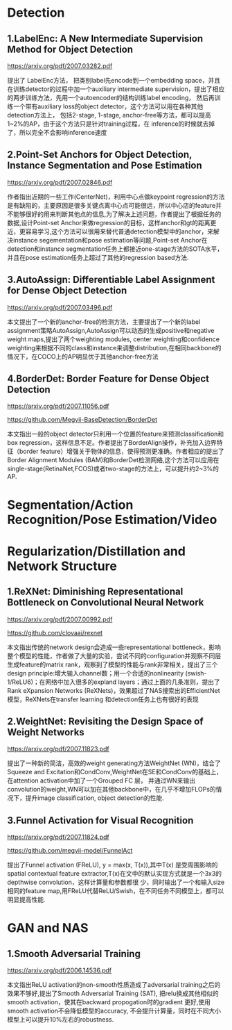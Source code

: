 # **Detection**

## 1.LabelEnc: A New Intermediate Supervision Method for Object Detection

https://arxiv.org/pdf/2007.03282.pdf

提出了 LabelEnc方法， 把类别label先encode到一个embedding space，并且在训练detector的过程中加一个auxiliary intermediate supervision，提出了相应的两步训练方法，先用一个autoencoder的结构训练label encoding， 然后再训练一个带有auxiliary loss的object detector，这个方法可以用在各种其他detection方法上，
包括2-stage, 1-stage, anchor-free等方法，都可以提高1~2%的AP，由于这个方法只是针对training过程，在
inference的时候就去掉了，所以完全不会影响inference速度

## 2.Point-Set Anchors for Object Detection, Instance Segmentation and Pose Estimation

https://arxiv.org/pdf/2007.02846.pdf

作者指出近期的一些工作(CenterNet)，利用中心点做keypoint regression的方法是有缺陷的，主要原因是很多关键点离中心点可能很远，所以中心店的feature并不能够很好的用来判断其他点的信息,为了解决上述问题，作者提出了根据任务的数据,设计Point-set Anchor来做regression的目标，这样anchor和gt的距离更近，更容易学习,这个方法可以很用来替代普通detection模型中的anchor，来解决instance segementation和pose estimation等问题,Point-set Anchor在detection和instance segmentation任务上都接近one-stage方法的SOTA水平，并且在pose estimation任务上超过了其他的regression based方法.

## 3.AutoAssign: Differentiable Label Assignment for Dense Object Detection

https://arxiv.org/pdf/2007.03496.pdf

本文提出了一个新的anchor-free的检测方法，主要提出了一个新的label assignment策略AutoAssign,AutoAssign可以动态的生成positive和negative weight maps,提出了两个weighting modules, center weighting和confidence weighting来根据不同的class和instance来调整distribution,在相同backbone的情况下，在COCO上的AP明显优于其他anchor-free方法

## 4.BorderDet: Border Feature for Dense Object Detection

https://arxiv.org/pdf/2007.11056.pdf

https://github.com/Megvii-BaseDetection/BorderDet

本文指出一般的object detector只利用一个位置的feature来预测classification和box regression，这样信息不足。作者提出了BorderAlign操作，补充加入边界特征（border feature）增强关于物体的信息，使得预测更准确。作者相应的提出了Border Alignment Modules (BAM)和BorderDet检测网络,这个方法可以应用在single-stage(RetinaNet,FCOS)或者two-stage的方法上，可以提升约2~3%的AP.

# **Segmentation/Action Recognition/Pose Estimation/Video**


# **Regularization/Distillation and Network Structure**

## 1.ReXNet: Diminishing Representational Bottleneck on Convolutional Neural Network

https://arxiv.org/pdf/2007.00992.pdf

https://github.com/clovaai/rexnet

本文指出传统的network design会造成一些representational bottleneck，影响整个模型的性能，作者做了大量的实验，尝试不同的configuration并观察不同层生成feature的matrix rank，观察到了模型的性能与rank非常相关，提出了三个design principle:增大输入channel数；用一个合适的nonlinearity (swish-1/ReLU6)；在网络中加入很多的expland layers；通过上面的几条准则，提出了Rank eXpansion Networks (ReXNets)，效果超过了NAS搜索出的EfficientNet模型，ReXNets在transfer learning 和detection任务上也有很好的表现

## 2.WeightNet: Revisiting the Design Space of Weight Networks

https://arxiv.org/pdf/2007.11823.pdf

提出了一种新的简洁，高效的weight generating方法WeightNet (WN)，结合了Squeeze and Excitation和CondConv,WeightNet在SE和CondConv的基础上，在attention activation中加了一个Grouped FC 层，
并通过WN来输出convolution的weight,WN可以加在其他backbone中，在几乎不增加FLOPs的情况下，提升image classification, object detection的性能.


## 3.Funnel Activation for Visual Recognition

https://arxiv.org/pdf/2007.11824.pdf

https://github.com/megvii-model/FunnelAct

提出了Funnel activation (FReLU), y = max(x, T(x)),其中T(x) 是受周围影响的spatial contextual
feature extractor,T(x)在文中的默认实现方式就是一个3x3的depthwise convolution，这样计算量和参数都很
少，同时输出了一个和输入size相同的feature map,用FReLU代替ReLU/Swish，在不同任务不同模型上，都可以明显提高性能.

# **GAN and NAS**


## 1.Smooth Adversarial Training

https://arxiv.org/pdf/2006.14536.pdf

本文指出ReLU activation的non-smooth性质造成了adversarial training之后的效果不够好,提出了Smooth Adversarial Training (SAT), 把relu换成其他相似的smooth activation，使其在backward propogation时的gradient 更好,使用smooth activation不会降低模型的accuracy, 不会提升计算量，同时在不同大小模型上可以提升10%左右的robustness.